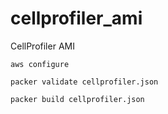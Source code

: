 # cellprofiler_ami
CellProfiler AMI

    aws configure

    packer validate cellprofiler.json

    packer build cellprofiler.json

